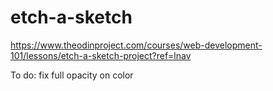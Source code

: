 # etch-a-sketch

https://www.theodinproject.com/courses/web-development-101/lessons/etch-a-sketch-project?ref=lnav

To do: fix full opacity on color